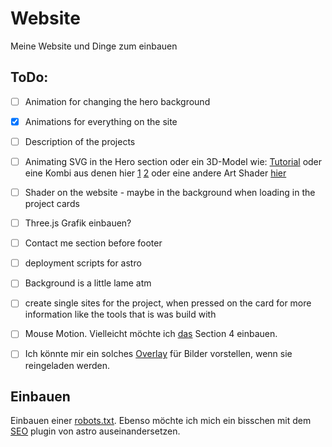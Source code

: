 # Website

Meine Website und Dinge zum einbauen

## ToDo:
- [ ] Animation for changing the hero background
- [x] Animations for everything on the site
- [ ] Description of the projects

- [ ] Animating SVG in the Hero section oder ein 3D-Model wie: [Tutorial](https://simondev.teachable.com/courses/1783153/lectures/40252874) oder eine Kombi aus denen hier [1](https://www.youtube.com/watch?v=YK1Sw_hnm58) [2](https://www.youtube.com/watch?v=vM8M4QloVL0&t=780s) oder eine andere Art Shader [hier](https://www.youtube.com/watch?v=C8Cuwq1eqDw)
- [ ] Shader on the website - maybe in the background when loading in the project cards
- [ ] Three.js Grafik einbauen?

- [ ] Contact me section before footer

- [ ] deployment scripts for astro
- [ ] Background is a little lame atm
- [ ] create single sites for the project, when pressed on the card for more information like the tools that is was build with

- [ ] Mouse Motion. Vielleicht möchte ich [das](https://blog.hubspot.com/website/animated-cursor) Section 4 einbauen.
- [ ] Ich könnte mir ein solches [Overlay](https://codepen.io/sukratti-jain/pen/wLOqdO/) für Bilder vorstellen, wenn sie reingeladen werden.

## Einbauen
Einbauen einer [robots.txt](https://github.com/alextim/astro-lib/tree/main/packages/astro-robots-txt#readme). Ebenso möchte ich mich ein bisschen mit dem [SEO](https://github.com/jonasmerlin/astro-seo#readme) plugin von astro auseinandersetzen.
